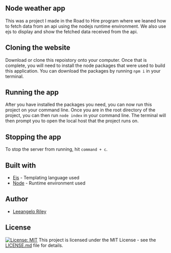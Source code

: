 ## Node weather app
This was a project I made in the Road to Hire program where we leaned how to fetch data from an api using the nodejs runtime environment. We also use ejs to display and show the fetched data received from the api. 

## Cloning the website
Download or clone this repoistory onto your computer. Once that is complete, you will need to install the node packages that were used to build this application. You can download the packages by running `npm i` in your terminal. 

## Running the app
After you have installed the packages you need, you can now run this project on your command line. Once you are in the root directory of the project, you can then run `node index` in your command line. The terminal will then prompt you to open the local host that the project runs on. 

## Stopping the app
To stop the server from running, hit `command + c`.

## Built with 
- [Ejs](https://ejs.co/) - Templating language used
- [Node](https://github.com/nodejs/node) - Runtime environment used


## Author 
- [Leeangelo Riley](https://github.com/LeCoding-tech)

## License
[![License: MIT](https://img.shields.io/badge/License-MIT-yellow.svg)](https://opensource.org/licenses/MIT)   This project is licensed under the MIT License - see the [LICENSE.md](https://github.com/LeCoding-tech/node-weather-app/blob/master/LICENSE) file for details.
